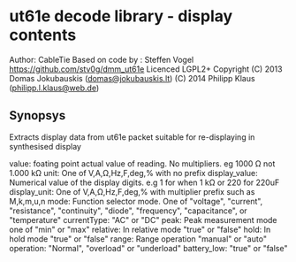 # ut61e decode library - display contents

Author: CableTie
Based on code by :
Steffen Vogel https://github.com/stv0g/dmm_ut61e
Licenced LGPL2+
Copyright
  (C) 2013 Domas Jokubauskis (domas@jokubauskis.lt)
  (C) 2014 Philipp Klaus (philipp.l.klaus@web.de)

## Synopsys
Extracts display data from ut61e packet suitable for re-displaying in synthesised display

value: foating point actual value of reading. No multipliers. eg 1000 Ω not 1.000 kΩ
unit: One of V,A,Ω,Hz,F,deg,% with no prefix
display_value: Numerical value of the display digits. e.g 1 for when 1 kΩ or 220 for 220uF
display_unit: One of V,A,Ω,Hz,F,deg,% with multiplier prefix such as M,k,m,u,n
mode: Function selector mode. One of "voltage", "current", "resistance", "continuity", "diode", "frequency", "capacitance", or "temperature"
currentType: "AC" or "DC"
peak: Peak measurement mode one of "min" or "max"
relative: In relative mode "true" or "false"
hold: In hold mode "true" or "false"
range: Range operation "manual" or "auto"
operation: "Normal", "overload" or "underload"
battery_low: "true" or "false"